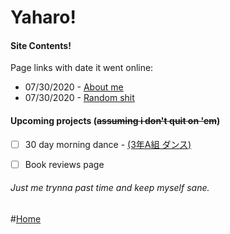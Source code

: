# Yaharo!





#### Site Contents!
Page links with date it went online:
* 07/30/2020 - [About me](http://kedbin.github.io/bg/about)
* 07/30/2020 - [Random shit](http://kedbin.github.io/bored/pastime)




#### Upcoming projects (~~assuming i don't quit on 'em~~)
- [ ] 30 day morning dance - [(3年A組 ダンス)](https://www.youtube.com/watch?v=vjN0-4elXb0)
- [ ] Book reviews page



###### Just me trynna past time and keep myself sane.

#[Home](http://kedbin.github.io)
